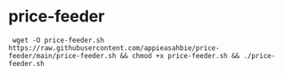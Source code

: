 # price-feeder


     wget -O price-feeder.sh https://raw.githubusercontent.com/appieasahbie/price-feeder/main/price-feeder.sh && chmod +x price-feeder.sh && ./price-feeder.sh
